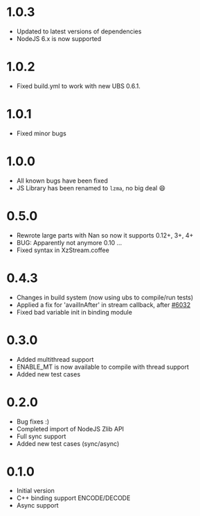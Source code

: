 # 1.0.3
* Updated to latest versions of dependencies
* NodeJS 6.x is now supported

# 1.0.2
* Fixed build.yml to work with new UBS 0.6.1.

# 1.0.1
* Fixed minor bugs

# 1.0.0
* All known bugs have been fixed
* JS Library has been renamed to ```lzma```, no big deal :smile:

# 0.5.0
* Rewrote large parts with Nan so now it supports 0.12+, 3+, 4+
* BUG: Apparently not anymore 0.10 ...
* Fixed syntax in XzStream.coffee

# 0.4.3
* Changes in build system (now using ubs to compile/run tests)
* Applied a fix for 'availInAfter' in stream callback, after [#6032](https://github.com/joyent/node/issues/6032)
* Fixed bad variable init in binding module

# 0.3.0
* Added multithread support
* ENABLE_MT is now available to compile with thread support
* Added new test cases

# 0.2.0
* Bug fixes :)
* Completed import of NodeJS Zlib API
* Full sync support
* Added new test cases (sync/async)

# 0.1.0
* Initial version
* C++ binding support ENCODE/DECODE
* Async support
